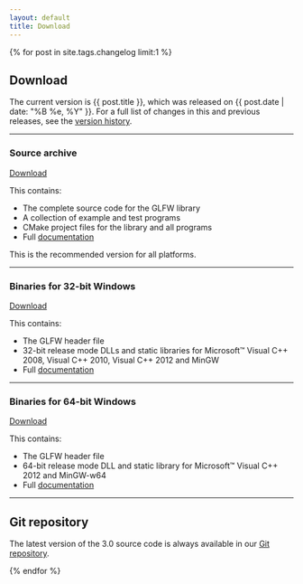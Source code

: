 ```yaml
---
layout: default
title: Download
---
```


{% for post in site.tags.changelog limit:1 %}

## Download

The current version is {{ post.title }}, which was released on
{{ post.date | date: "%B %e, %Y" }}.  For a full list of changes in this and
previous releases, see the [version history](changelog.html).

---
### Source archive

<a class="download" href="http://sourceforge.net/projects/glfw/files/glfw/{{ post.title }}/glfw-{{ post.title }}.zip/download" title="Download Source (ZIP)">Download</a>

This contains:

- The complete source code for the GLFW library
- A collection of example and test programs
- CMake project files for the library and all programs
- Full [documentation](documentation.html)

This is the recommended version for all platforms.

---
### Binaries for 32-bit Windows

<a class="download" href="http://sourceforge.net/projects/glfw/files/glfw/{{ post.title }}/glfw-{{ post.title }}.bin.WIN32.zip/download" title="Download Win32 Binaries (ZIP)">Download</a>

This contains:

- The GLFW header file
- 32-bit release mode DLLs and static libraries for Microsoft&trade; Visual C++
  2008, Visual C++ 2010, Visual C++ 2012 and MinGW
- Full [documentation](documentation.html)

---
### Binaries for 64-bit Windows

<a class="download" href="http://sourceforge.net/projects/glfw/files/glfw/{{ post.title }}/glfw-{{ post.title }}.bin.WIN64.zip/download" title="Download Win64 Binaries (ZIP)">Download</a>

This contains:

- The GLFW header file
- 64-bit release mode DLL and static library for Microsoft&trade; Visual C++
  2012 and MinGW-w64
- Full [documentation](documentation.html)

---
## Git repository

The latest version of the 3.0 source code is always available in our
[Git repository](https://github.com/glfw/glfw).

{% endfor %}
